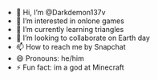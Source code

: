 - 👋 Hi, I’m @Darkdemon137v
- 👀 I’m interested in onlone games
- 🌱 I’m currently learning triangles
- 💞️ I’m looking to collaborate on Earth day 
- 📫 How to reach me by Snapchat 
- 😄 Pronouns: he/him
- ⚡ Fun fact: im a god at Minecraft


<!---
Darkdemon137v/Darkdemon137v is a ✨ special ✨ repository because its `README.md` (this file) appears on your GitHub profile.
You can click the Preview link to take a look at your changes.
--->
